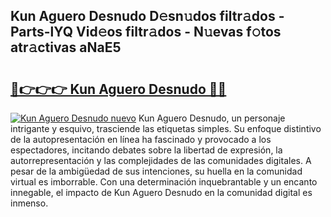 ## Kun Aguero Desnudo D𝚎sn𝚞dos filtr𝚊dos - Parts-lYQ Vid𝚎os filtr𝚊dos - N𝚞evas f𝚘tos atr𝚊ctivas aNaE5

# <h2><a href="http://mbc1ba.tromn.icu/?c=Kun+Aguero+Desnudo">🔗👉👉👉 Kun Aguero Desnudo 🔗🔗</a></h2>

[![Kun Aguero Desnudo nuevo](https://i.imgur.com/pEAQMta.gif)](http://mbc1ba.tromn.icu/?c=Kun+Aguero+Desnudo)
Kun Aguero Desnudo, un personaje intrigante y esquivo, trasciende las etiquetas simples. Su enfoque distintivo de la autopresentación en línea ha fascinado y provocado a los espectadores, incitando debates sobre la libertad de expresión, la autorrepresentación y las complejidades de las comunidades digitales. A pesar de la ambigüedad de sus intenciones, su huella en la comunidad virtual es imborrable. Con una determinación inquebrantable y un encanto innegable, el impacto de Kun Aguero Desnudo en la comunidad digital es inmenso.
